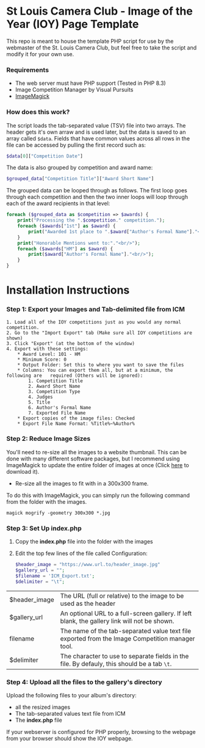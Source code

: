 # St Louis Camera Club - Image of the Year (IOY) Page Template

This repo is meant to house the template PHP script for use by the webmaster of the St. Louis Camera Club, but feel free to take the script and modify it for your own use.

### Requirements

* The web server must have PHP support (Tested in PHP 8.3)
* Image Competition Manager by Visual Pursuits
* [ImageMagick](https://https://imagemagick.org/script/download.php)

### How does this work?

The script loads the tab-separated value (TSV) file into two arrays. The header gets it's own arraw and is used later, but the data is saved to an array  called ```$data```. Fields that have common values across all rows in the file can be accessed by pulling the first record such as:
```php
$data[0]["Competition Date"]
```
The data is also grouped by competition and award name:
```php
$grouped_data["Competition Title"]["Award Short Name"]
```
The grouped data can be looped through as follows. The first loop goes through each competition and then the two inner loops will loop through each of the award recipients in that level:

```php
foreach ($grouped_data as $competition => $awards) {
    print("Processing the ".$competition." competition.");
    foreach ($awards["1st"] as $award) {
        print("Awarded 1st place to ".$award["Author's Formal Name"]."<br/>");
    }
    print("Honorable Mentions went to:"."<br/>");
    foreach ($awards["HM"] as $award) {
        print($award["Author's Formal Name"]."<br/>");
    }
}
```
# Installation Instructions

### Step 1: Export your Images and Tab-delimited file from ICM

    1. Load all of the IOY competitions just as you would any normal competition.
    2. Go to the "Import Export" tab (Make sure all IOY competitions are shown)
    3. Click "Export" (at the bottom of the window)
    4. Export with these settings:
        * Award Level: 101 - HM
        * Minimum Score: 0
        * Output Folder: Set this to where you want to save the files
        * Columns: You can export them all, but at a minimum, the following are   required (Others will be ignored):
            1. Competition Title
            2. Award Short Name
            3. Competition Type
            4. Judges
            5. Title
            6. Author's Formal Name
            7. Exported File Name
        * Export copies of the image files: Checked
        * Export File Name Format: %Title%~%Author%

### Step 2: Reduce Image Sizes

You'll need to re-size all the images to a website thumbnail. This can be done with many different software packages, but I recommend using ImageMagick to update the entire folder of images at once (Click [here](https://https://imagemagick.org/script/download.php) to download it).

* Re-size all the images to fit with in a 300x300 frame. 

To do this with ImageMagick, you can simply run the following command from the folder with the images.

```
magick mogrify -geometry 300x300 *.jpg
```

### Step 3: Set Up index.php

1. Copy the **index.php** file into the folder with the images

2. Edit the top few lines of the file called Configuration:
    
    ```php
    $header_image = "https://www.url.to/header_image.jpg"
    $gallery_url = ""; 
    $filename = 'ICM_Export.txt';
    $delimiter = "\t";
    ```
|   |   |
|---|---|
|$header_image|The URL (full or relative) to the image to be used as the header |
|$gallery_url|An optional URL to a full-screen gallery. If left blank, the gallery link will not be shown.
|filename|The name of the tab-separated value text file exported from the Image Competition manager tool.|
|$delimiter| The character to use to separate fields in the file. By defauly, this should be a tab ```\t```.|


### Step 4: Upload all the files to the gallery's directory

Upload the following files to your album's directory:

* all the resized images 
* The tab-separated values text file from ICM
* The **index.php** file

If your webserver is configured for PHP properly, browsing to the webpage from your browser should show the IOY webpage.